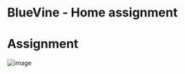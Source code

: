 # BlueVine - Home assignment

# Assignment

![image](https://user-images.githubusercontent.com/100310547/156922641-9ed81314-37fa-4c8f-98b3-698e07e7172f.png)

